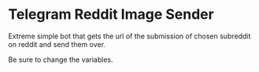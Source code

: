 # Telegram Reddit Image Sender
Extreme simple bot that gets the url of the submission of chosen subreddit on reddit and send them over.

Be sure to change the variables.
